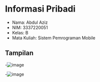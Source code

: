 # Informasi Pribadi

- Nama: Abdul Aziz
- NIM: 3337220051
- Kelas: B
- Mata Kuliah: Sistem Pemrograman Mobile

## Tampilan

-![image](https://github.com/kilyfa1/list_produk_flutter/assets/149022384/be11432c-9629-4233-b970-d134052e0588)

-![image](https://github.com/kilyfa1/list_produk_flutter/assets/149022384/caf1cc72-0b23-44dc-94d6-30bea4fdb0ca)


